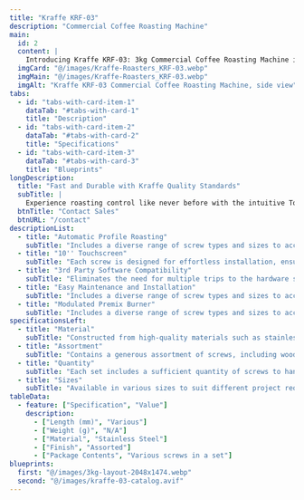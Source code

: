 ```yaml
---
title: "Kraffe KRF-03"
description: "Commercial Coffee Roasting Machine" 
main:
  id: 2
  content: |
    Introducing Kraffe KRF-03: 3kg Commercial Coffee Roasting Machine ideal for small cafes and specialty roasters seeking consistent, high-quality results.
  imgCard: "@/images/Kraffe-Roasters_KRF-03.webp"
  imgMain: "@/images/Kraffe-Roasters_KRF-03.webp"
  imgAlt: "Kraffe KRF-03 Commercial Coffee Roasting Machine, side view"
tabs:
  - id: "tabs-with-card-item-1"
    dataTab: "#tabs-with-card-1"
    title: "Description"
  - id: "tabs-with-card-item-2"
    dataTab: "#tabs-with-card-2"
    title: "Specifications"
  - id: "tabs-with-card-item-3"
    dataTab: "#tabs-with-card-3"
    title: "Blueprints"
longDescription:
  title: "Fast and Durable with Kraffe Quality Standards"
  subTitle: |
    Experience roasting control like never before with the intuitive Touch Screen Control Panel, allowing you to fine-tune every aspect of the process with ease and precision. Choose your color, details, and additional features to build the commercial coffee roasting machine of your dreams!
  btnTitle: "Contact Sales"
  btnURL: "/contact"
descriptionList:
  - title: "Automatic Profile Roasting"
    subTitle: "Includes a diverse range of screw types and sizes to accommodate various applications and materials."
  - title: "10'' Touchscreen"
    subTitle: "Each screw is designed for effortless installation, ensuring hassle-free fastening every time."
  - title: "3rd Party Software Compatibility"
    subTitle: "Eliminates the need for multiple trips to the hardware store, saving time and effort on your projects."
  - title: "Easy Maintenance and Installation"
    subTitle: "Includes a diverse range of screw types and sizes to accommodate various applications and materials."
  - title: "Modulated Premix Burner"
    subTitle: "Includes a diverse range of screw types and sizes to accommodate various applications and materials."
specificationsLeft:
  - title: "Material"
    subTitle: "Constructed from high-quality materials such as stainless steel, ensuring durability and corrosion resistance."
  - title: "Assortment"
    subTitle: "Contains a generous assortment of screws, including wood screws, machine screws, and sheet metal screws."
  - title: "Quantity"
    subTitle: "Each set includes a sufficient quantity of screws to handle a wide range of projects and tasks."
  - title: "Sizes"
    subTitle: "Available in various sizes to suit different project requirements, ensuring compatibility and versatility."
tableData:
  - feature: ["Specification", "Value"]
    description:
      - ["Length (mm)", "Various"]
      - ["Weight (g)", "N/A"]
      - ["Material", "Stainless Steel"]
      - ["Finish", "Assorted"]
      - ["Package Contents", "Various screws in a set"]
blueprints:
  first: "@/images/3kg-layout-2048x1474.webp"
  second: "@/images/kraffe-03-catalog.avif"  
---
```

